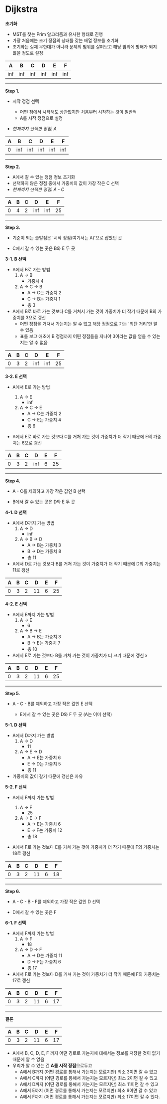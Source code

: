 # Dijkstra

**초기화**

- MST를 찾는 Prim 알고리즘과 유사한 형태로 진행
- 가장 처음에는 초기 정점의 상태를 갖는 배열 정보를 초기화 
- 초기화는 실제 무한대가 아니라 문제의 범위를 살펴보고 해당 범위에 방해가 되지 않을 정도로 설정

| A    | B    | C    | D    | E    | F    |
| ---- | ---- | ---- | ---- | ---- | ---- |
| inf  | inf  | inf  | inf  | inf  | inf  |

---



**Step 1.**

- 시작 정점 선택 

  - 어떤 점에서 시작해도 상관없지만 처음부터 시작하는 것이 일반적
  - A를 시작 정점으로 설정
- *현재까지 선택한 정점: A*

| A    | B    | C    | D    | E    | F    |
| ---- | ---- | ---- | ---- | ---- | ---- |
| 0    | inf  | inf  | inf  | inf  | inf  |


---



**Step 2.**

- A에서 갈 수 있는 정점 정보 초기화
- 선택하지 않은 정점 중에서 가중치의 값이 가장 작은 C 선택
- *현재까지 선택한 정점: A - C*

| A    | B    | C    | D    | E    | F    |
| ---- | ---- | ---- | ---- | ---- | ---- |
| 0    | 4    | 2    | inf  | inf  | 25   |


---



**Step 3.**

- 기준이 되는 출발점은 '시작 정점(여기서는 A)'으로 잡았던 곳

- C에서 갈 수 있는 곳은 B와 E 두 곳



**3-1. B 선택**

- A에서 B로 가는 방법
  1. A -> B
     - 가중치 4
  2. A -> C -> B
     - A -> C는 가중치 2
     - C -> B는 가중치 1
     - 총 3
- A에서 B로 바로 가는 것보다 C를 거쳐서 가는 것이 가중치가 더 작기 때문에 B의 가중치를 3으로 갱신
  - 어떤 정점을 거쳐서 가는지는 알 수 없고 해당 정점으로 가는 '최단 거리'만 알 수 있음
  - 표를 보고 애초에 B 정점까지 어떤 정점들을 지나야 3이라는 값을 얻을 수 있는지는 알 수 없음

| A    | B    | C    | D    | E    | F    |
| ---- | ---- | ---- | ---- | ---- | ---- |
| 0    | 3    | 2    | inf  | inf  | 25   |



**3-2. E 선택**

- A에서 E로 가는 방법
  1. A -> E
     - inf
  2. A -> C -> E
     - A -> C는 가중치 2
     - C -> E는 가중치 4
     - 총 6

- A에서 E로 바로 가는 것보다 C를 거쳐 가는 것이 가중치가 더 작기 때문에 E의 가중치는 6으로 갱신

| A   | B    | C    | D    | E    | F    |
| ---- | ---- | ---- | ---- | ---- | ---- |
| 0    | 3    | 2    | inf  | 6  | 25   |


---



**Step 4.**

- A - C를 제외하고 가장 작은 값인 B 선택

- B에서 갈 수 있는 곳은 D와 E 두 곳



**4-1. D 선택**

- A에서 D까지 가는 방법
  1. A -> D
     - inf
  2. A -> B -> D
     - A -> B는 가중치 3
     - B -> D는 가중치 8
     - 총 11
- A에서 D로 가는 것보다 B를 거쳐 가는 것이 가중치가 더 작기 때문에 D의 가중치는 11로 갱신

| A   | B    | C    | D    | E    | F    |
| ---- | ---- | ---- | ---- | ---- | ---- |
| 0    | 3    | 2    | 11  | 6  | 25   |



**4-2. E 선택**

- A에서 E까지 가는 방법
  1. A -> E
     - 6
  2. A -> B -> E
     - A -> B는 가중치 3
     - B -> E는 가중치 7
     - 총 10
- A에서 E로 가는 것보다 B를 거쳐 가는 것이 가중치가 더 크기 때문에 갱신 x

| A    | B    | C    | D    | E    | F    |
| ---- | ---- | ---- | ---- | ---- | ---- |
| 0    | 3    | 2    | 11   | 6    | 25   |

---



**Step 5.**

- A - C - B를 제외하고 가장 작은 값인 E 선택

  - E에서 갈 수 있는 곳은 D와 F 두 곳 (A는 이미 선택)



**5-1. D 선택**

- A에서 D까지 가는 방법
  1. A -> D
     - 11
  2. A -> E -> D
     - A -> E는 가중치 6
     - E -> D는 가중치 5
     - 총 11
- 가중치의 값이 같기 때문에 갱신은 자유



**5-2. F 선택**

- A에서 F까지 가는 방법
  1. A -> F
     - 25
  2. A -> E -> F
     - A -> E는 가중치 6
     - E -> F는 가중치 12
     - 총 18

- A에서 F로 가는 것보다 E를 거쳐 가는 것이 가중치가 더 작기 때문에 F의 가중치는 18로 갱신

| A    | B    | C    | D    | E    | F    |
| ---- | ---- | ---- | ---- | ---- | ---- |
| 0    | 3    | 2    | 11   | 6    | 18   |

---



**Step 6.**

- A - C - B - F를 제외하고 가장 작은 값인 D 선택

- D에서 갈 수 있는 곳은 F



**6-1. F 선택**

- A에서 F까지 가는 방법
  1. A -> F
     - 18
  2. A -> D -> F
     - A -> D는 가중치 11
     - D -> F는 가중치 6
     - 총 17
- A에서 F로 가는 것보다 D를 거쳐 가는 것이 가중치가 더 작기 때문에 F의 가중치는 17로 갱신

| A    | B    | C    | D    | E    | F    |
| ---- | ---- | ---- | ---- | ---- | ---- |
| 0    | 3    | 2    | 11   | 6    | 17   |

---



**결론**

| A    | B    | C    | D    | E    | F    |
| ---- | ---- | ---- | ---- | ---- | ---- |
| 0    | 3    | 2    | 11   | 6    | 17   |
- A에서 B, C, D, E, F 까지 어떤 경로로 가는지에 대해서는 정보를 저장한 것이 없기 때문에 알 수 없음
- 우리가 알 수 있는 건 **A를 시작 정점**으로두고 
  - A에서 B까지 (어떤 경로를 통해서 가는지는 모르지만) 최소 3이면 갈 수 있고
  - A에서 C까지 (어떤 경로를 통해서 가는지는 모르지만) 최소 2이면 갈 수 있고
  - A에서 D까지 (어떤 경로를 통해서 가는지는 모르지만) 최소 11이면 갈 수 있고
  - A에서 E까지 (어떤 경로를 통해서 가는지는 모르지만) 최소 6이면 갈 수 있고
  - A에서 F까지 (어떤 경로를 통해서 가는지는 모르지만) 최소 17이면 갈 수 있다.